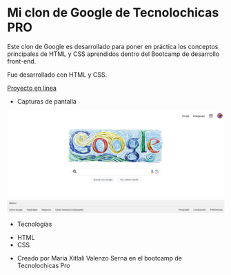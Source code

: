 # Mi clon  de Google de Tecnolochicas PRO

Este clon de Google es desarrollado para poner en práctica los conceptos principales de HTML y CSS aprendidos dentro del Bootcamp de desarrollo front-end.

Fue desarrollado con HTML y CSS.

[Proyecto en línea](https://helpful-bonbon-23fce6.netlify.app/)

- Capturas de pantalla

![Sección Xitlali Valenzo](captura.PNG)

- Tecnologías

* HTML
* CSS

- Creado por Maria Xitlali Valenzo Serna en el bootcamp de Tecnolochicas Pro